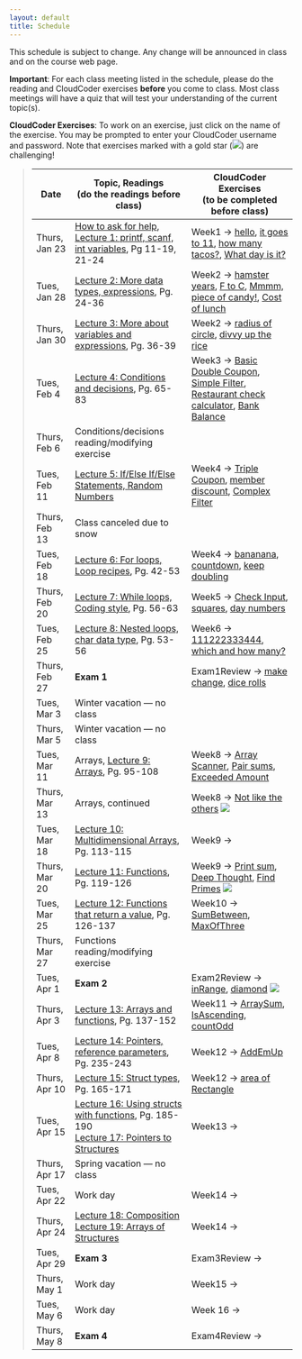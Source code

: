 ```yaml
---
layout: default
title: Schedule
---
```


This schedule is subject to change.  Any change will be
announced in class and on the course web page.

**Important**: For each class meeting listed in the schedule, please do the reading and CloudCoder exercises **before** you come to class.  Most class meetings will have a quiz that will test your understanding of the current topic(s).

**CloudCoder Exercises**: To work on an exercise, just click on the name of the exercise.  You may be prompted to enter your CloudCoder username and password.  Note that exercises marked with a gold star (<img src="{{site.url}}/images/goldstar-tiny.png" />) are challenging!

> Date | Topic, Readings <br /> (do the readings before class) | CloudCoder Exercises <br /> (to be completed before class)
> ---- | ------- | --------------------
> Thurs, Jan 23 | [How to ask for help](http://faculty.ycp.edu/~dhovemey/askingForHelp.html), [Lecture 1: printf, scanf, int variables](lectures/lecture01.html), Pg 11-19, 21-24 | Week1 &rarr; [hello](https://cs.ycp.edu/cloudcoder/#exercise?c=5,p=81), [it goes to 11](https://cs.ycp.edu/cloudcoder/#exercise?c=5,p=82), [how many tacos?](https://cs.ycp.edu/cloudcoder/#exercise?c=5,p=83), [What day is it?](https://cs.ycp.edu/cloudcoder/#exercise?c=5,p=84)
> Tues, Jan 28 | [Lecture 2: More data types, expressions](lectures/lecture02.html), Pg. 24-36 | Week2 &rarr; [hamster years](https://cs.ycp.edu/cloudcoder/#exercise?c=5,p=85), [F to C](https://cs.ycp.edu/cloudcoder/#exercise?c=5,p=86), [Mmmm, piece of candy!](https://cs.ycp.edu/cloudcoder/#exercise?c=5,p=87), [Cost of lunch](https://cs.ycp.edu/cloudcoder/#exercise?c=5,p=88)
> Thurs, Jan 30 | [Lecture 3: More about variables and expressions](lectures/lecture03.html), Pg. 36-39 | Week2 &rarr; [radius of circle](https://cs.ycp.edu/cloudcoder/#exercise?c=5,p=89), [divvy up the rice](https://cs.ycp.edu/cloudcoder/#exercise?c=5,p=90)
> Tues, Feb 4 | [Lecture 4: Conditions and decisions](lectures/lecture04.html), Pg. 65-83 | Week3 &rarr; [Basic Double Coupon](https://cs.ycp.edu/cloudcoder/#exercise?c=5,p=91), [Simple Filter](https://cs.ycp.edu/cloudcoder/#exercise?c=5,p=92), [Restaurant check calculator](https://cs.ycp.edu/cloudcoder/#exercise?c=5,p=94), [Bank Balance](https://cs.ycp.edu/cloudcoder/#exercise?c=5,p=93)
> Thurs, Feb 6 | Conditions/decisions reading/modifying exercise | 
> Tues, Feb 11 | [Lecture 5: If/Else If/Else Statements, Random Numbers](lectures/lecture05.html) | Week4 &rarr; [Triple Coupon](https://cs.ycp.edu/cloudcoder/#exercise?c=5,p=95), [member discount](https://cs.ycp.edu/cloudcoder/#exercise?c=5,p=96), [Complex Filter](https://cs.ycp.edu/cloudcoder/#exercise?c=5,p=97)
> Thurs, Feb 13 | Class canceled due to snow |
> Tues, Feb 18 | [Lecture 6: For loops, Loop recipes](lectures/lecture06.html), Pg. 42-53 | Week4 &rarr; [bananana](https://cs.ycp.edu/cloudcoder/#exercise?c=5,p=98), [countdown](https://cs.ycp.edu/cloudcoder/#exercise?c=5,p=99), [keep doubling](https://cs.ycp.edu/cloudcoder/#exercise?c=5,p=100)
> Thurs, Feb 20 | [Lecture 7: While loops, Coding style](lectures/lecture07.html), Pg. 56-63 | Week5 &rarr; [Check Input](https://cs.ycp.edu/cloudcoder/#exercise?c=5,p=101), [squares](https://cs.ycp.edu/cloudcoder/#exercise?c=5,p=102), [day numbers](https://cs.ycp.edu/cloudcoder/#exercise?c=5,p=103)
> Tues, Feb 25 | [Lecture 8: Nested loops, char data type](lectures/lecture08.html), Pg. 53-56 | Week6 &rarr; [111222333444](https://cs.ycp.edu/cloudcoder/#exercise?c=5,p=104), [which and how many?](https://cs.ycp.edu/cloudcoder/#exercise?c=5,p=105)
> Thurs, Feb 27 | **Exam 1** | Exam1Review &rarr; [make change](https://cs.ycp.edu/cloudcoder/#exercise?c=5,p=128), [dice rolls](https://cs.ycp.edu/cloudcoder/#exercise?c=5,p=129)
> Tues, Mar 3 | Winter vacation &mdash; no class |
> Thurs, Mar 5 | Winter vacation &mdash; no class |
> Tues, Mar 11 | Arrays, [Lecture 9: Arrays](lectures/lecture09.html), Pg. 95-108 | Week8 &rarr; [Array Scanner](https://cs.ycp.edu/cloudcoder/#exercise?c=5,p=106), [Pair sums](https://cs.ycp.edu/cloudcoder/#exercise?c=5,p=107), [Exceeded Amount](https://cs.ycp.edu/cloudcoder/#exercise?c=5,p=108)
> Thurs, Mar 13 | Arrays, continued | Week8 &rarr; [Not like the others](https://cs.ycp.edu/cloudcoder/#exercise?c=5,p=109) <img src="{{site.url}}/images/goldstar-tiny.png" />
> Tues, Mar 18 | [Lecture 10: Multidimensional Arrays](lectures/lecture10.html), Pg. 113-115 | Week9 &rarr;
> Thurs, Mar 20 | [Lecture 11: Functions](lectures/lecture11.html), Pg. 119-126 | Week9 &rarr; [Print sum](https://cs.ycp.edu/cloudcoder/#exercise?c=5,p=110), [Deep Thought](https://cs.ycp.edu/cloudcoder/#exercise?c=5,p=111), [Find Primes](https://cs.ycp.edu/cloudcoder/#exercise?c=5,p=112) <img src="{{site.url}}/images/goldstar-tiny.png" />
> Tues, Mar 25 | [Lecture 12: Functions that return a value](lectures/lecture12.html), Pg. 126-137 | Week10 &rarr; [SumBetween](https://cs.ycp.edu/cloudcoder/#exercise?c=5,p=116), [MaxOfThree](https://cs.ycp.edu/cloudcoder/#exercise?c=5,p=117)
> Thurs, Mar 27 | Functions reading/modifying exercise
> Tues, Apr 1 | **Exam 2** | Exam2Review &rarr; [inRange](https://cs.ycp.edu/cloudcoder/#exercise?c=5,p=135), [diamond](https://cs.ycp.edu/cloudcoder/#exercise?c=5,p=136) <img src="{{site.url}}/images/goldstar-tiny.png" />
> Thurs, Apr 3 | [Lecture 13: Arrays and functions](lectures/lecture13.html), Pg. 137-152 | Week11 &rarr; [ArraySum](https://cs.ycp.edu/cloudcoder/#exercise?c=5,p=113), [IsAscending](https://cs.ycp.edu/cloudcoder/#exercise?c=5,p=115), [countOdd](https://cs.ycp.edu/cloudcoder/#exercise?c=5,p=114)
> Tues, Apr 8 | [Lecture 14: Pointers, reference parameters](lectures/lecture14.html), Pg. 235-243 | Week12 &rarr; [AddEmUp](https://cs.ycp.edu/cloudcoder/#exercise?c=5,p=118)
> Thurs, Apr 10 | [Lecture 15: Struct types](lectures/lecture15.html), Pg. 165-171 | Week12 &rarr; [area of Rectangle](https://cs.ycp.edu/cloudcoder/#exercise?c=5,p=119)
> Tues, Apr 15 | [Lecture 16: Using structs with functions](lectures/lecture16.html), Pg. 185-190 <br> [Lecture 17: Pointers to Structures](lectures/lecture17.html)  | Week13 &rarr;
> Thurs, Apr 17 | Spring vacation &mdash; no class |
> Tues, Apr 22 | Work day | Week14 &rarr;
> Thurs, Apr 24 | [Lecture 18: Composition](lectures/lecture18.html) <br> [Lecture 19: Arrays of Structures](lectures/lecture19.html) | Week14 &rarr;
> Tues, Apr 29 | **Exam 3** | Exam3Review &rarr;
> Thurs, May 1 | Work day | Week15 &rarr;
> Tues, May 6 | Work day | Week 16 &rarr;
> Thurs, May 8 | **Exam 4** | Exam4Review &rarr;

<!-- vim:set wrap: ­-->
<!-- vim:set linebreak: -->
<!-- vim:set nolist: -->
